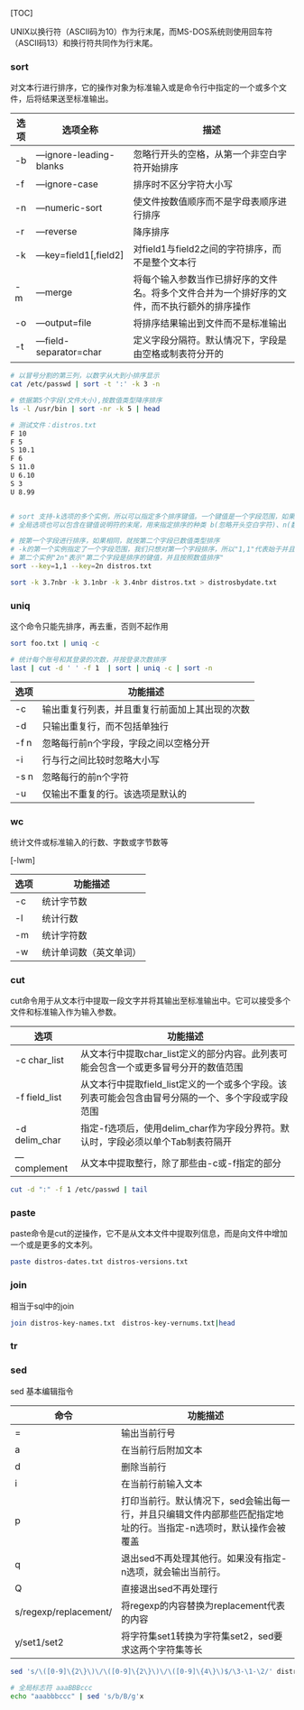[TOC]



UNIX以换行符（ASCII码为10）作为行末尾，而MS-DOS系统则使用回车符（ASCII码13）和换行符共同作为行末尾。



### sort

对文本行进行排序，它的操作对象为标准输入或是命令行中指定的一个或多个文件，后将结果送至标准输出。

| 选项 | 选项全称               | 描述                                                         |
| ---- | ---------------------- | ------------------------------------------------------------ |
| -b   | —ignore-leading-blanks | 忽略行开头的空格，从第一个非空白字符开始排序                 |
| -f   | —ignore-case           | 排序时不区分字符大小写                                       |
| -n   | —numeric-sort          | 使文件按数值顺序而不是字母表顺序进行排序                     |
| -r   | —reverse               | 降序排序                                                     |
| -k   | —key=field1[,field2]   | 对field1与field2之间的字符排序，而不是整个文本行             |
| -m   | —merge                 | 将每个输入参数当作已排好序的文件名。将多个文件合并为一个排好序的文件，而不执行额外的排序操作 |
| -o   | —output=file           | 将排序结果输出到文件而不是标准输出                           |
| -t   | —field-separator=char  | 定义字段分隔符。默认情况下，字段是由空格或制表符分开的       |



```bash
# 以冒号分割的第三列，以数字从大到小排序显示
cat /etc/passwd | sort -t ':' -k 3 -n

# 依据第5个字段(文件大小),按数值类型降序排序
ls -l /usr/bin | sort -nr -k 5 | head

# 测试文件：distros.txt
F 10
F 5
S 10.1
F 6
S 11.0
U 6.10
S 3
U 8.99


# sort 支持-k选项的多个实例，所以可以指定多个排序键值。一个键值是一个字段范围，如果没有指定任何范围，sort会使用一个键值，该键值始于指定的字段，一直扩展到行尾。
# 全局选项也可以包含在键值说明符的末尾，用来指定排序的种类 b(忽略开头空白字符)、n(数值排序)、r(逆序排序)等。

# 按第一个字段进行排序，如果相同，就按第二个字段已数值类型排序
# -k的第一个实例指定了一个字段范围，我们只想对第一个字段排序，所以"1,1"代表始于并且结束于第一个字段
# 第二个实例"2n"表示"第二个字段是排序的键值，并且按照数值排序"
sort --key=1,1 --key=2n distros.txt

sort -k 3.7nbr -k 3.1nbr -k 3.4nbr distros.txt > distrosbydate.txt

```



### uniq

这个命令只能先排序，再去重，否则不起作用

```bash
sort foo.txt | uniq -c

# 统计每个账号和其登录的次数，并按登录次数排序
last | cut -d ' ' -f 1  | sort | uniq -c | sort -n
```

| 选项 | 功能描述                                       |
| ---- | ---------------------------------------------- |
| -c   | 输出重复行列表，并且重复行前面加上其出现的次数 |
| -d   | 只输出重复行，而不包括单独行                   |
| -f n | 忽略每行前n个字段，字段之间以空格分开          |
| -i   | 行与行之间比较时忽略大小写                     |
| -s n | 忽略每行的前n个字符                            |
| -u   | 仅输出不重复的行。该选项是默认的               |





### wc

统计文件或标准输入的行数、字数或字节数等

 [-lwm]

| 选项 | 功能描述               |
| ---- | ---------------------- |
| -c   | 统计字节数             |
| -l   | 统计行数               |
| -m   | 统计字符数             |
| -w   | 统计单词数（英文单词） |



### cut

cut命令用于从文本行中提取一段文字并将其输出至标准输出中。它可以接受多个文件和标准输入作为输入参数。

| 选项          | 功能描述                                                     |
| ------------- | ------------------------------------------------------------ |
| -c char_list  | 从文本行中提取char_list定义的部分内容。此列表可能会包含一个或更多冒号分开的数值范围 |
| -f field_list | 从文本行中提取field_list定义的一个或多个字段。该列表可能会包含由冒号分隔的一个、多个字段或字段范围 |
| -d delim_char | 指定-f选项后，使用delim_char作为字段分界符。默认时，字段必须以单个Tab制表符隔开 |
| —complement   | 从文本中提取整行，除了那些由-c或-f指定的部分                 |

```bash
cut -d ":" -f 1 /etc/passwd | tail
```



### paste

paste命令是cut的逆操作，它不是从文本文件中提取列信息，而是向文件中增加一个或是更多的文本列。

```bash
paste distros-dates.txt distros-versions.txt
```



### join

相当于sql中的join

```bash
join distros-key-names.txt　distros-key-vernums.txt|head
```





### tr



### sed

sed 基本编辑指令

| 命令                  | 功能描述                                                     |
| --------------------- | ------------------------------------------------------------ |
| =                     | 输出当前行号                                                 |
| a                     | 在当前行后附加文本                                           |
| d                     | 删除当前行                                                   |
| i                     | 在当前行前输入文本                                           |
| p                     | 打印当前行。默认情况下，sed会输出每一行，并且只编辑文件内部那些匹配指定地址的行。当指定-n选项时，默认操作会被覆盖 |
| q                     | 退出sed不再处理其他行。如果没有指定-n选项，就会输出当前行。  |
| Q                     | 直接退出sed不再处理行                                        |
| s/regexp/replacement/ | 将regexp的内容替换为replacement代表的内容                    |
| y/set1/set2           | 将字符集set1转换为字符集set2，sed要求这两个字符集等长        |



```bash
sed 's/\([0-9]\{2\}\)\/\([0-9]\{2\}\)\/\([0-9]\{4\}\)$/\3-\1-\2/' distros.txt

# 全局标志符 aaaBBBccc
echo "aaabbbccc" | sed 's/b/B/g'x
```

















































